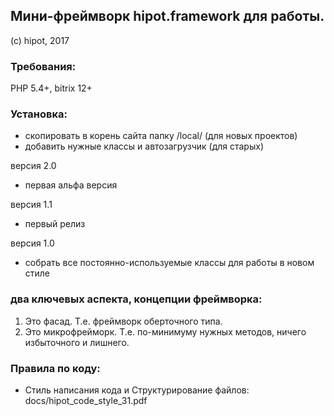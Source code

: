 ## Мини-фреймворк hipot.framework для работы.
(с) hipot, 2017

### Требования:
PHP 5.4+, bitrix 12+

### Установка:
- скопировать в корень сайта папку /local/ (для новых проектов)
- добавить нужные классы и автозагрузчик (для старых)

версия 2.0
- первая альфа версия

версия 1.1
- первый релиз

версия 1.0
- собрать все постоянно-используемые классы для работы в новом стиле

### два ключевых аспекта, концепции фреймворка:

1. Это фасад. Т.е. фреймворк оберточного типа.
2. Это микрофрейморк. Т.е. по-минимуму нужных методов, ничего избыточного и лишнего.

### Правила по коду:

- Стиль написания кода и Структурирование файлов:
docs/hipot_code_style_31.pdf
